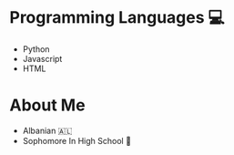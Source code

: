 # Programming Languages 💻

- Python
- Javascript
- HTML

# About Me

- Albanian 🇦🇱
- Sophomore In High School 🏫
